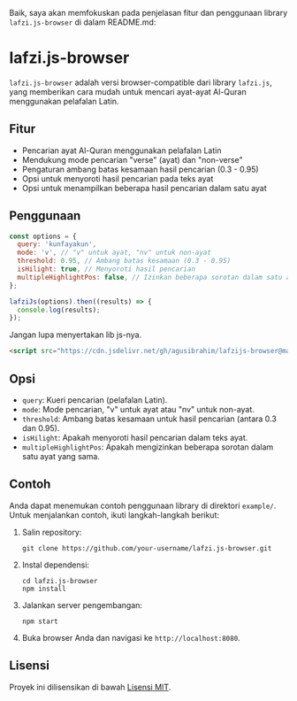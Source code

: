 Baik, saya akan memfokuskan pada penjelasan fitur dan penggunaan library `lafzi.js-browser` di dalam README.md:

# lafzi.js-browser

`lafzi.js-browser` adalah versi browser-compatible dari library `lafzi.js`, yang memberikan cara mudah untuk mencari ayat-ayat Al-Quran menggunakan pelafalan Latin.

## Fitur

- Pencarian ayat Al-Quran menggunakan pelafalan Latin
- Mendukung mode pencarian "verse" (ayat) dan "non-verse"
- Pengaturan ambang batas kesamaan hasil pencarian (0.3 - 0.95)
- Opsi untuk menyoroti hasil pencarian pada teks ayat
- Opsi untuk menampilkan beberapa hasil pencarian dalam satu ayat

## Penggunaan

```javascript
const options = {
  query: 'kunfayakun',
  mode: 'v', // "v" untuk ayat, "nv" untuk non-ayat
  threshold: 0.95, // Ambang batas kesamaan (0.3 - 0.95)
  isHilight: true, // Menyoroti hasil pencarian
  multipleHighlightPos: false, // Izinkan beberapa sorotan dalam satu ayat
};

lafziJs(options).then((results) => {
  console.log(results);
});
```
Jangan lupa menyertakan lib js-nya.
```html
<script src="https://cdn.jsdelivr.net/gh/agusibrahim/lafzijs-browser@master/lafzi.min.js"></script>
```

## Opsi

- `query`: Kueri pencarian (pelafalan Latin).
- `mode`: Mode pencarian, "v" untuk ayat atau "nv" untuk non-ayat.
- `threshold`: Ambang batas kesamaan untuk hasil pencarian (antara 0.3 dan 0.95).
- `isHilight`: Apakah menyoroti hasil pencarian dalam teks ayat.
- `multipleHighlightPos`: Apakah mengizinkan beberapa sorotan dalam satu ayat yang sama.

## Contoh

Anda dapat menemukan contoh penggunaan library di direktori `example/`. Untuk menjalankan contoh, ikuti langkah-langkah berikut:

1. Salin repository:
   ```
   git clone https://github.com/your-username/lafzi.js-browser.git
   ```
2. Instal dependensi:
   ```
   cd lafzi.js-browser
   npm install
   ```
3. Jalankan server pengembangan:
   ```
   npm start
   ```
4. Buka browser Anda dan navigasi ke `http://localhost:8080`.

## Lisensi

Proyek ini dilisensikan di bawah [Lisensi MIT](LICENSE).